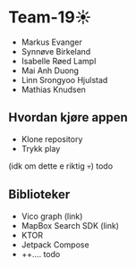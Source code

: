 # Team-19☀
 
- Markus Evanger
- Synnøve Birkeland
- Isabelle Røed Lampl
- Mai Anh Duong 
- Linn Srongyoo Hjulstad
- Mathias Knudsen


## Hvordan kjøre appen
+ Klone repository
+ Trykk play

(idk om dette e riktig 💀) todo



## Biblioteker

- Vico graph (link)
- MapBox Search SDK (link)
- KTOR
- Jetpack Compose
- ++.... todo
